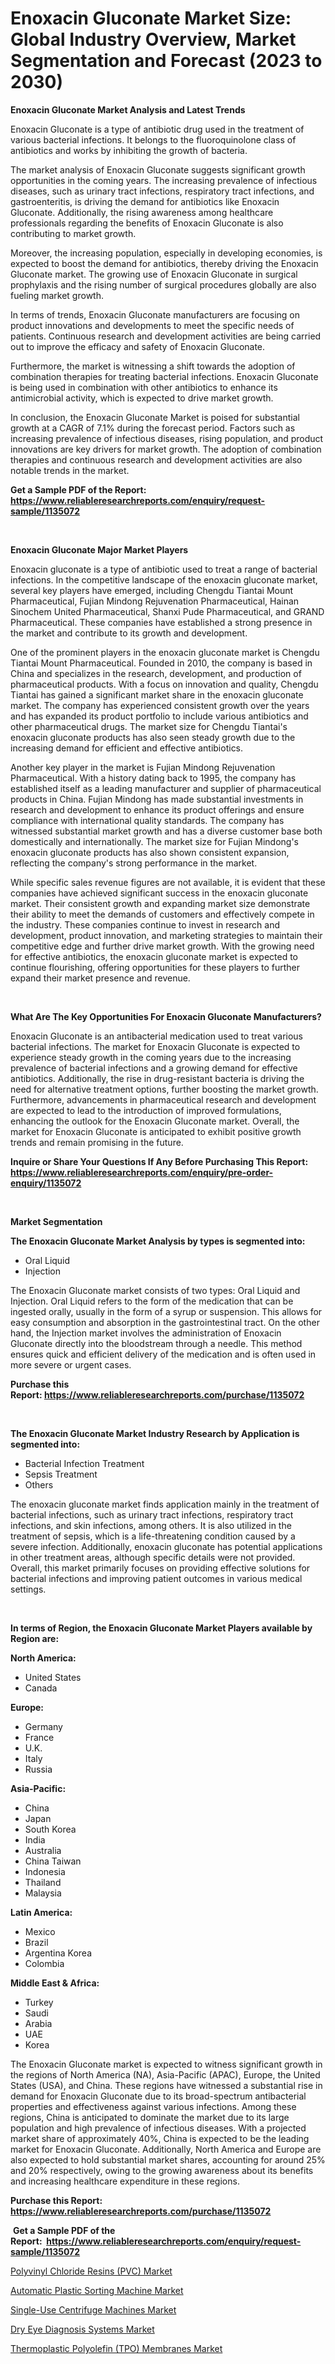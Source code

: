 <p><h1>Enoxacin Gluconate Market Size: Global Industry Overview, Market Segmentation and Forecast (2023 to 2030)</h1></p><p><strong>Enoxacin Gluconate Market Analysis and Latest Trends</strong></p>
<p><p>Enoxacin Gluconate is a type of antibiotic drug used in the treatment of various bacterial infections. It belongs to the fluoroquinolone class of antibiotics and works by inhibiting the growth of bacteria.</p><p>The market analysis of Enoxacin Gluconate suggests significant growth opportunities in the coming years. The increasing prevalence of infectious diseases, such as urinary tract infections, respiratory tract infections, and gastroenteritis, is driving the demand for antibiotics like Enoxacin Gluconate. Additionally, the rising awareness among healthcare professionals regarding the benefits of Enoxacin Gluconate is also contributing to market growth.</p><p>Moreover, the increasing population, especially in developing economies, is expected to boost the demand for antibiotics, thereby driving the Enoxacin Gluconate market. The growing use of Enoxacin Gluconate in surgical prophylaxis and the rising number of surgical procedures globally are also fueling market growth.</p><p>In terms of trends, Enoxacin Gluconate manufacturers are focusing on product innovations and developments to meet the specific needs of patients. Continuous research and development activities are being carried out to improve the efficacy and safety of Enoxacin Gluconate.</p><p>Furthermore, the market is witnessing a shift towards the adoption of combination therapies for treating bacterial infections. Enoxacin Gluconate is being used in combination with other antibiotics to enhance its antimicrobial activity, which is expected to drive market growth.</p><p>In conclusion, the Enoxacin Gluconate Market is poised for substantial growth at a CAGR of 7.1% during the forecast period. Factors such as increasing prevalence of infectious diseases, rising population, and product innovations are key drivers for market growth. The adoption of combination therapies and continuous research and development activities are also notable trends in the market.</p></p>
<p><strong>Get a Sample PDF of the Report:&nbsp; <a href="https://www.reliableresearchreports.com/enquiry/request-sample/1135072">https://www.reliableresearchreports.com/enquiry/request-sample/1135072</a></strong></p>
<p>&nbsp;</p>
<p><strong>Enoxacin Gluconate Major Market Players</strong></p>
<p><p>Enoxacin gluconate is a type of antibiotic used to treat a range of bacterial infections. In the competitive landscape of the enoxacin gluconate market, several key players have emerged, including Chengdu Tiantai Mount Pharmaceutical, Fujian Mindong Rejuvenation Pharmaceutical, Hainan Sinochem United Pharmaceutical, Shanxi Pude Pharmaceutical, and GRAND Pharmaceutical. These companies have established a strong presence in the market and contribute to its growth and development.</p><p>One of the prominent players in the enoxacin gluconate market is Chengdu Tiantai Mount Pharmaceutical. Founded in 2010, the company is based in China and specializes in the research, development, and production of pharmaceutical products. With a focus on innovation and quality, Chengdu Tiantai has gained a significant market share in the enoxacin gluconate market. The company has experienced consistent growth over the years and has expanded its product portfolio to include various antibiotics and other pharmaceutical drugs. The market size for Chengdu Tiantai's enoxacin gluconate products has also seen steady growth due to the increasing demand for efficient and effective antibiotics.</p><p>Another key player in the market is Fujian Mindong Rejuvenation Pharmaceutical. With a history dating back to 1995, the company has established itself as a leading manufacturer and supplier of pharmaceutical products in China. Fujian Mindong has made substantial investments in research and development to enhance its product offerings and ensure compliance with international quality standards. The company has witnessed substantial market growth and has a diverse customer base both domestically and internationally. The market size for Fujian Mindong's enoxacin gluconate products has also shown consistent expansion, reflecting the company's strong performance in the market.</p><p>While specific sales revenue figures are not available, it is evident that these companies have achieved significant success in the enoxacin gluconate market. Their consistent growth and expanding market size demonstrate their ability to meet the demands of customers and effectively compete in the industry. These companies continue to invest in research and development, product innovation, and marketing strategies to maintain their competitive edge and further drive market growth. With the growing need for effective antibiotics, the enoxacin gluconate market is expected to continue flourishing, offering opportunities for these players to further expand their market presence and revenue.</p></p>
<p>&nbsp;</p>
<p><strong>What Are The Key Opportunities For Enoxacin Gluconate Manufacturers?</strong></p>
<p><p>Enoxacin Gluconate is an antibacterial medication used to treat various bacterial infections. The market for Enoxacin Gluconate is expected to experience steady growth in the coming years due to the increasing prevalence of bacterial infections and a growing demand for effective antibiotics. Additionally, the rise in drug-resistant bacteria is driving the need for alternative treatment options, further boosting the market growth. Furthermore, advancements in pharmaceutical research and development are expected to lead to the introduction of improved formulations, enhancing the outlook for the Enoxacin Gluconate market. Overall, the market for Enoxacin Gluconate is anticipated to exhibit positive growth trends and remain promising in the future.</p></p>
<p><strong>Inquire or Share Your Questions If Any Before Purchasing This Report: <a href="https://www.reliableresearchreports.com/enquiry/pre-order-enquiry/1135072">https://www.reliableresearchreports.com/enquiry/pre-order-enquiry/1135072</a></strong></p>
<p>&nbsp;</p>
<p><strong>Market Segmentation</strong></p>
<p><strong>The Enoxacin Gluconate Market Analysis by types is segmented into:</strong></p>
<p><ul><li>Oral Liquid</li><li>Injection</li></ul></p>
<p><p>The Enoxacin Gluconate market consists of two types: Oral Liquid and Injection. Oral Liquid refers to the form of the medication that can be ingested orally, usually in the form of a syrup or suspension. This allows for easy consumption and absorption in the gastrointestinal tract. On the other hand, the Injection market involves the administration of Enoxacin Gluconate directly into the bloodstream through a needle. This method ensures quick and efficient delivery of the medication and is often used in more severe or urgent cases.</p></p>
<p><strong>Purchase this Report:&nbsp;<a href="https://www.reliableresearchreports.com/purchase/1135072">https://www.reliableresearchreports.com/purchase/1135072</a></strong></p>
<p>&nbsp;</p>
<p><strong>The Enoxacin Gluconate Market Industry Research by Application is segmented into:</strong></p>
<p><ul><li>Bacterial Infection Treatment</li><li>Sepsis Treatment</li><li>Others</li></ul></p>
<p><p>The enoxacin gluconate market finds application mainly in the treatment of bacterial infections, such as urinary tract infections, respiratory tract infections, and skin infections, among others. It is also utilized in the treatment of sepsis, which is a life-threatening condition caused by a severe infection. Additionally, enoxacin gluconate has potential applications in other treatment areas, although specific details were not provided. Overall, this market primarily focuses on providing effective solutions for bacterial infections and improving patient outcomes in various medical settings.</p></p>
<p>&nbsp;</p>
<p><strong>In terms of Region, the Enoxacin Gluconate Market Players available by Region are:</strong></p>
<p>
    <p> <strong> North America: </strong>
        <ul>
            <li>United States</li>
            <li>Canada</li>
        </ul>
        </p> 
    <p> <strong> Europe: </strong>
        <ul>
            <li>Germany</li>
            <li>France</li>
            <li>U.K.</li>
            <li>Italy</li>
            <li>Russia</li>
        </ul>
        </p> 
    <p> <strong> Asia-Pacific: </strong>
        <ul>
            <li>China</li>
            <li>Japan</li>
            <li>South Korea</li>
            <li>India</li>
            <li>Australia</li>
            <li>China Taiwan</li>
            <li>Indonesia</li>
            <li>Thailand</li>
            <li>Malaysia</li>
        </ul>
        </p> 
    <p> <strong> Latin America: </strong>
        <ul>
            <li>Mexico</li>
            <li>Brazil</li>
            <li>Argentina Korea</li>
            <li>Colombia</li>
        </ul>
        </p> 
    <p> <strong> Middle East & Africa: </strong>
        <ul>
            <li>Turkey</li>
            <li>Saudi</li>
            <li>Arabia</li>
            <li>UAE</li>
            <li>Korea</li>
        </ul>
    </p>
    </p>
<p><p>The Enoxacin Gluconate market is expected to witness significant growth in the regions of North America (NA), Asia-Pacific (APAC), Europe, the United States (USA), and China. These regions have witnessed a substantial rise in demand for Enoxacin Gluconate due to its broad-spectrum antibacterial properties and effectiveness against various infections. Among these regions, China is anticipated to dominate the market due to its large population and high prevalence of infectious diseases. With a projected market share of approximately 40%, China is expected to be the leading market for Enoxacin Gluconate. Additionally, North America and Europe are also expected to hold substantial market shares, accounting for around 25% and 20% respectively, owing to the growing awareness about its benefits and increasing healthcare expenditure in these regions.</p></p>
<p><strong>Purchase this Report: <a href="https://www.reliableresearchreports.com/purchase/1135072">https://www.reliableresearchreports.com/purchase/1135072</a></strong></p>
<p>&nbsp;<strong>Get a Sample PDF of the Report:&nbsp;&nbsp;<a href="https://www.reliableresearchreports.com/enquiry/request-sample/1135072">https://www.reliableresearchreports.com/enquiry/request-sample/1135072</a></strong></p>
<p><strong></strong></p>
<p><p><a href="https://medium.com/@sandramurphy56/analyzing-polyvinyl-chloride-resins-pvc-market-global-industry-perspective-and-forecast-2023-to-4a6bfeef5f68">Polyvinyl Chloride Resins (PVC) Market</a></p><p><a href="https://github.com/RoccoManning/Market-Research-Report-List-2/blob/main/automatic-plastic-sorting-machine-market.md">Automatic Plastic Sorting Machine Market</a></p><p><a href="https://www.linkedin.com/pulse/single-use-centrifuge-machines-market-size-share-amp/">Single-Use Centrifuge Machines Market</a></p><p><a href="https://www.linkedin.com/pulse/dry-eye-diagnosis-systems-market-size-2023-2030-global-industrial/">Dry Eye Diagnosis Systems Market</a></p><p><a href="https://medium.com/@debradaniels04/thermoplastic-polyolefin-tpo-membranes-market-analysis-its-cagr-market-segmentation-and-global-5044c859f875">Thermoplastic Polyolefin (TPO) Membranes Market</a></p></p>